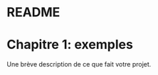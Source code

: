 README
================

# Chapitre 1: exemples

Une brève description de ce que fait votre projet.
